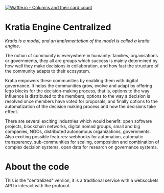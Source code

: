 [![Waffle.io - Columns and their card count](https://badge.waffle.io/lambdaone-io/kratia-centralized.svg?columns=all)](https://waffle.io/lambdaone-io/kratia-centralized)

# Kratia Engine Centralized

_Kratia is a model, and an implementation of the model is called a kratia engine._

The notion of community is everywhere in humanity: families, organisations or governments, they all are groups which success is mainly determined by how well they make decisions in collaboration, and how fast the structure of the community adapts to their ecosystem.

Kratia empowers these communities by enabling them with digital governance. It helps the communities grow, evolve and adapt by offering lego blocks for the decision-making process, that is, options to the way influence is distributed to the members, options to the way a decision is resolved once members have voted for proposals, and finally options to the automatization of the decision making process and how the decisions take effect.

There are several exciting industries which would benefit: open software projects, blockchain networks, digital nomad groups, small and big companies, NGOs, distributed autonomous organizations, governments. Also exciting possible features: webhooks for automation, automatic transparency, sub-communities for scaling, composition and combination of complex decision systems, open data for research on governance systems.

# About the code

This is the "centralized" version, it is a traditional service with a websockets API to interact with the protocol.

